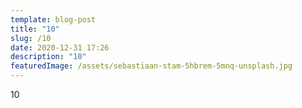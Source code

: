 ```yaml
---
template: blog-post
title: "10"
slug: /10
date: 2020-12-31 17:26
description: "10"
featuredImage: /assets/sebastiaan-stam-5hbrem-5mnq-unsplash.jpg
---
```

10